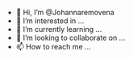 - 👋 Hi, I’m @Johannaremovena
- 👀 I’m interested in ...
- 🌱 I’m currently learning ...
- 💞️ I’m looking to collaborate on ...
- 📫 How to reach me ...

<!---
Johannaremovena/Johannaremovena is a ✨ special ✨ repository because its `README.md` (this file) appears on your GitHub profile.
You can click the Preview link to take a look at your changes.
--->
